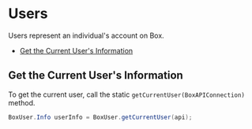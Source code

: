 Users
=====

Users represent an individual's account on Box.

* [Get the Current User's Information](#get-the-current-users-information)

Get the Current User's Information
----------------------------------

To get the current user, call the static `getCurrentUser(BoxAPIConnection)` method. 

```java
BoxUser.Info userInfo = BoxUser.getCurrentUser(api);
```
